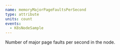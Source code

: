 ```yaml
---
name: memoryMajorPageFaultsPerSecond
type: attribute
units: count
events:
  - K8sNodeSample
---
```


Number of major page faults per second in the node.
